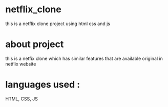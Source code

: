 # netflix_clone
this is a netflix clone project using html css and js
# about project 
this is a netfix clone which has similar features that are available original  in netflix website
# languages used :
HTML, CSS, JS 